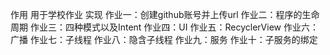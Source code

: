 作用
    用于学校作业
实现
    作业一：创建github账号并上传url
    作业二：程序的生命周期
    作业三：四种模式以及Intent
    作业四：UI
    作业五：RecyclerView
    作业六：广播
    作业七：子线程
    作业八：隐含子线程
    作业九：服务
    作业十：子服务的绑定